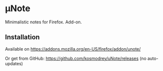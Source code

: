 # μNote
Minimalistic notes for Firefox. Add-on.

## Installation
Available on https://addons.mozilla.org/en-US/firefox/addon/unote/

Or get from GitHub: https://github.com/kosmodrey/uNote/releases (no auto-updates)
